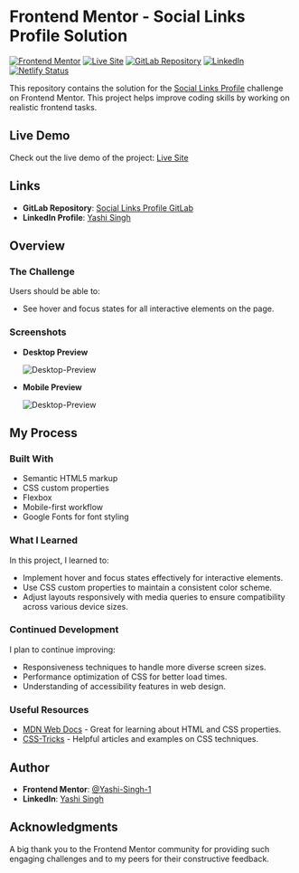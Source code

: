# Frontend Mentor - Social Links Profile Solution
[![Frontend Mentor](https://img.shields.io/badge/Frontend%20Mentor-Profile%20Solution-blue)](https://www.frontendmentor.io/challenges/social-links-profile-UG32l9m6dQ)
[![Live Site](https://img.shields.io/badge/Live%20Site-Available-green)](https://social-links-profile-by-yashi.netlify.app/)
[![GitLab Repository](https://img.shields.io/badge/GitLab-Repository-orange)](https://gitlab.com/Yashi-Singh-9/social-links-profile.git)
[![LinkedIn](https://img.shields.io/badge/LinkedIn-Yashi%20Singh-blue?logo=linkedin)](https://www.linkedin.com/in/yashi-singh-b4143a246)
[![Netlify Status](https://api.netlify.com/api/v1/badges/80021efb-4a6d-4b1e-9849-38d182974cf3/deploy-status)](https://app.netlify.com/sites/social-links-profile-by-yashi/deploys)

This repository contains the solution for the [Social Links Profile](https://www.frontendmentor.io/challenges/social-links-profile-UG32l9m6dQ) challenge on Frontend Mentor. This project helps improve coding skills by working on realistic frontend tasks.

## Live Demo

Check out the live demo of the project: [Live Site](https://social-links-profile-by-yashi.netlify.app/)

## Links

- **GitLab Repository**: [Social Links Profile GitLab](https://gitlab.com/Yashi-Singh-9/social-links-profile.git)
- **LinkedIn Profile**: [Yashi Singh](https://www.linkedin.com/in/yashi-singh-b4143a246)

## Overview

### The Challenge

Users should be able to:

- See hover and focus states for all interactive elements on the page.

### Screenshots

- **Desktop Preview**

  ![Desktop-Preview](Desktop-Preview.png)

- **Mobile Preview**

  ![Desktop-Preview](Mobile-Preview.png)

## My Process

### Built With

- Semantic HTML5 markup
- CSS custom properties
- Flexbox
- Mobile-first workflow
- Google Fonts for font styling

### What I Learned

In this project, I learned to:

- Implement hover and focus states effectively for interactive elements.
- Use CSS custom properties to maintain a consistent color scheme.
- Adjust layouts responsively with media queries to ensure compatibility across various device sizes.

### Continued Development

I plan to continue improving:

- Responsiveness techniques to handle more diverse screen sizes.
- Performance optimization of CSS for better load times.
- Understanding of accessibility features in web design.

### Useful Resources

- [MDN Web Docs](https://developer.mozilla.org/) - Great for learning about HTML and CSS properties.
- [CSS-Tricks](https://css-tricks.com/) - Helpful articles and examples on CSS techniques.

## Author

- **Frontend Mentor**: [@Yashi-Singh-1](https://www.frontendmentor.io/profile/Yashi-Singh-1)
- **LinkedIn**: [Yashi Singh](https://www.linkedin.com/in/yashi-singh-b4143a246)

## Acknowledgments

A big thank you to the Frontend Mentor community for providing such engaging challenges and to my peers for their constructive feedback.
